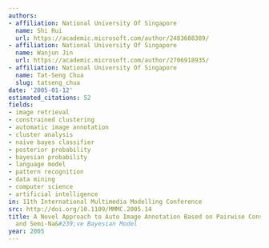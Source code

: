 ```yaml
---
authors:
- affiliation: National University Of Singapore
  name: Shi Rui
  url: https://academic.microsoft.com/author/2483608389/
- affiliation: National University Of Singapore
  name: Wanjun Jin
  url: https://academic.microsoft.com/author/2706918935/
- affiliation: National University Of Singapore
  name: Tat-Seng Chua
  slug: tatseng_chua
date: '2005-01-12'
estimated_citations: 52
fields:
- image retrieval
- constrained clustering
- automatic image annotation
- cluster analysis
- naive bayes classifier
- posterior probability
- bayesian probability
- language model
- pattern recognition
- data mining
- computer science
- artificial intelligence
in: 11th International Multimedia Modelling Conference
src: http://doi.org/10.1109/MMMC.2005.14
title: A Novel Approach to Auto Image Annotation Based on Pairwise Constrained Clustering
  and Semi-Na&#239;ve Bayesian Model
year: 2005
---
```

